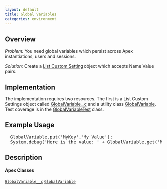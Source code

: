 ```yaml
---
layout: default
title: Global Variables
categories: environment
---
```


Overview
--------

_Problem:_  You need global variables which persist across Apex instantiations, users and sessions.

_Solution:_  Create a [List Custom Setting](http://www.salesforce.com/us/developer/docs/apexcode/index.htm) object which accepts Name Value pairs.

Implementation
--------------

The implementation requires two resources.  The first is a List Custom Settings object called [GlobalVariable__c](https://github.com/apex-commons/base/blob/master/src/objects/GlobalVariable__c.object) and a utility class [GlobalVariable](https://github.com/apex-commons/base/blob/master/src/classes/GlobalVariable.cls).  Test coverage is in the [GlobalVariableTest](https://github.com/apex-commons/base/blob/master/src/classes/GlobalVariableTest.cls) class.

Example Usage
-------------

<pre class="brush: java">
  GlobalVariable.put('MyKey','My Value');
  System.debug('Here is the value: ' + GlobalVariable.get('MyKey'));
</pre>


Description
----------------

#### Apex Classes

[`GlobalVariable__c`](/api/globalvariable__c.object)
[`GlobalVariable`](/api/globalvariable)